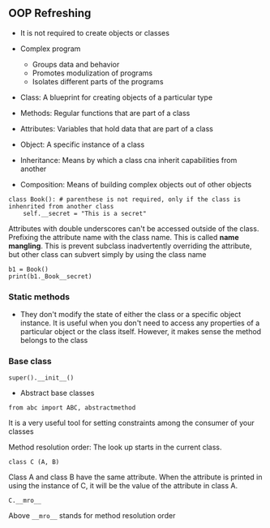 ## OOP Refreshing
- It is not required to create objects or classes
- Complex program
    - Groups data and behavior
    - Promotes modulization of programs
    - Isolates different parts of the programs

- Class: A blueprint for creating objects of a particular type
- Methods: Regular functions that are part of a class
- Attributes: Variables that hold data that are part of a class
- Object: A specific instance of a class
- Inheritance: Means by which a class cna inherit capabilities from another
- Composition: Means of building complex objects out of other objects

```
class Book(): # parenthese is not required, only if the class is inhenrited from another class
    self.__secret = "This is a secret"
```
Attributes with double underscores can't be accessed outside of the class. Prefixing the attribute name with the class name. This is called **name mangling**. This is prevent subclass inadvertently overriding the attribute, but other class can subvert simply by using the class name
```
b1 = Book()
print(b1._Book__secret)
```
### Static methods

- They don't modify the state of either the class or a specific object instance. It is useful when you don't need to access any properties of a particular object or the class itself. However, it makes sense the method belongs to the class

### Base class
`super().__init__()`
- Abstract base classes

`from abc import ABC, abstractmethod`

It is a very useful tool for setting constraints among the consumer of your classes

Method resolution order: The look up starts in the current class. 
```
class C (A, B)
```
Class A and class B have the same attribute. When the attribute is printed in using the instance of C, it will be the value of the attribute in class A.
```
C.__mro__
```
Above `__mro__` stands for method resolution order
